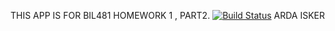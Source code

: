 THIS APP IS FOR BIL481 HOMEWORK 1 , PART2.
[![Build Status](https://travis-ci.com/ardaisker/myDemoApp.svg?branch=main)](https://travis-ci.com/ardaisker/myDemoApp)
ARDA ISKER
